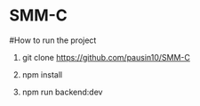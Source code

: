 # SMM-C

#How to run the project<br> 
1. git clone https://github.com/pausin10/SMM-C <br>

2. npm install 

3. npm run backend:dev


